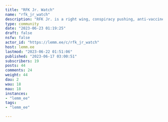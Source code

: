 ```yaml
---
title: "RFK Jr. Watch" 
name: "rfk_jr_watch"
description: "RFK Jr. is a right wing, conspiracy pushing, anti-vaccine candidate. He is presently running for the Democratic nomination for presidential candidate. The particular problem with the RFK Jr. candidacy is that he enjoys widespread support due to the Kennedy name and the values that the name has historically supported. The present purpose of this community is to spread awareness of RFK Jr's actual positions and viewpoints in an effort to diminish his utility as a chaos agent and a spoiler in the upcoming election cycle.**Related Communities:**[DebunkThis:](https://lemm.ee/c/debunkthis@lemmy.world) - Debunking since 2010![Skeptic](https://lemm.ee/c/skeptic@lemmy.world) - For looking at the broader world of cranks, quacks, and pseudoscience beyond, but including, RFK Jr![Skeptic Kbin](https://lemm.ee/c/Skeptic@kbin.social) - More of the best of the greatest of Skeptic, now on kbin too!**Resources** [Respectful Insolence](https://www.respectfulinsolence.com/) - Blog by the super secret medical doctor, Orac, who has been debunking RFK Jr.'s medical misinformation since at least 2005![Science Based Medicine](https://sciencebasedmedicine.org/) - Detailed posts about various forms of medical misinformation and why they are misinformation.[Skeptical Raptor](https://www.skepticalraptor.com/skepticalraptorblog.php/) - Ancient scaly dinosaur tackles modern medical misinformation. The hard part was teaching it to type. "
type: community
date: "2023-06-23 01:19:25"
draft: false
nsfw: false
actor_id: "https://lemm.ee/c/rfk_jr_watch"
host: lemm.ee
lastmod: "2023-06-22 01:51:06"
published: "2023-06-17 03:00:51"
subscribers: 19
posts: 44
comments: 24
weight: 44
dau: 2
wau: 18
mau: 18
instances:
- "lemm_ee"
tags: 
- "lemm_ee"

---
```

